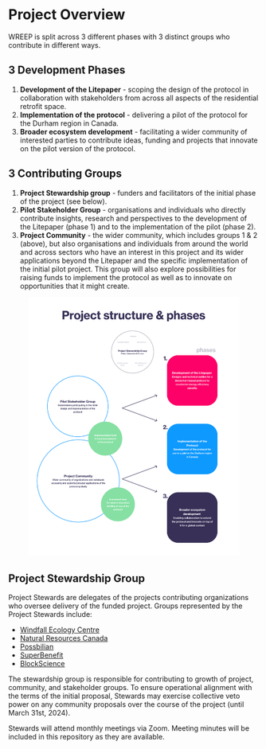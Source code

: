 # Project Overview

WREEP is split across 3 different phases with 3 distinct groups who contribute in different ways.&#x20;

## **3 Development Phases**

1. **Development of the Litepaper** - scoping the design of the protocol in collaboration with stakeholders from across all aspects of the residential retrofit space.
2. **Implementation of the protocol** - delivering a pilot of the protocol for the Durham region in Canada.
3. **Broader ecosystem development** - facilitating a wider community of interested parties to contribute ideas, funding and projects that innovate on the pilot version of the protocol.

## **3 Contributing Groups**

1. **Project Stewardship group** - funders and facilitators of the initial phase of the project (see below).
2. **Pilot Stakeholder Group** - organisations and individuals who directly contribute insights, research and perspectives to the development of the Litepaper (phase 1) and to the implementation of the pilot (phase 2).&#x20;
3. **Project Community** - the wider community, which includes groups 1 & 2 (above), but also organisations and individuals from around the world and across sectors who have an interest in this project and its wider applications beyond the Litepaper and the specific implementation of the initial pilot project. This group will also explore possibilities for raising funds to implement the protocol as well as to innovate on opportunities that it might create.&#x20;

<figure><img src="../.gitbook/assets/WREEP project outline 2 (1).jpg" alt=""><figcaption></figcaption></figure>

## Project Stewardship Group

Project Stewards are delegates of the projects contributing organizations who oversee delivery of the funded project. Groups represented by the Project Stewards include:

* [Windfall Ecology Centre](https://windfallcentre.ca/)
* [Natural Resources Canada](https://natural-resources.canada.ca/home)
* [Possbilian](https://possibilian.xyz/)
* [SuperBenefit](https://superbenefit.org/)
* [BlockScience](https://block.science/)

The stewardship group is responsible for contributing to growth of project, community, and stakeholder groups. To ensure operational alignment with the terms of the initial proposal, Stewards may exercise collective veto power on any community proposals over the course of the project (until March 31st, 2024).

Stewards will attend monthly meetings via Zoom. Meeting minutes will be included in this repository as they are available.
